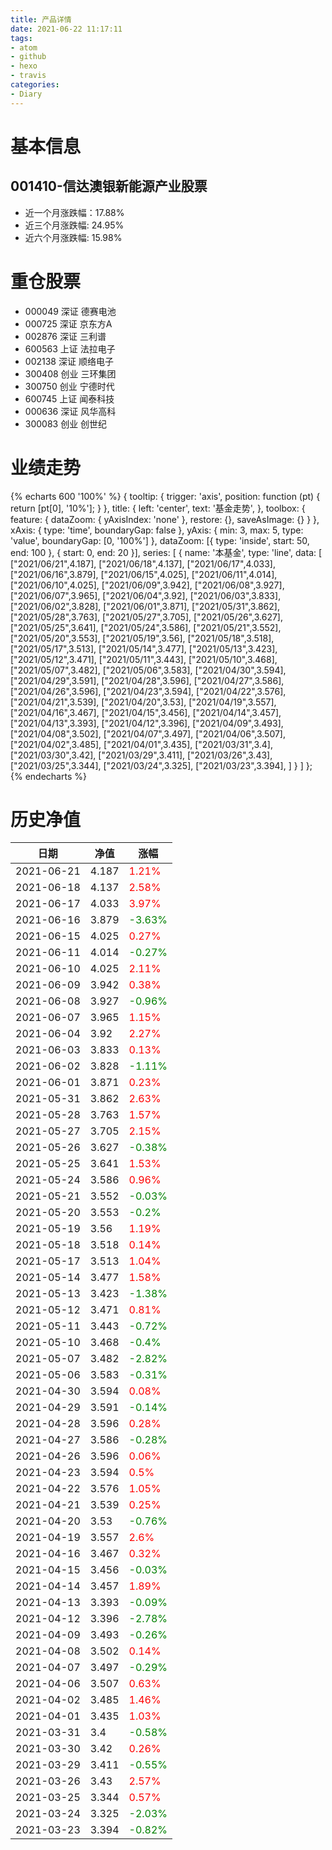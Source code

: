 ```yaml
---
title: 产品详情
date: 2021-06-22 11:17:11
tags:
- atom
- github
- hexo
- travis
categories:
- Diary
---
```


# 基本信息
## 001410-信达澳银新能源产业股票
- 近一个月涨跌幅：17.88%
- 近三个月涨跌幅: 24.95%
- 近六个月涨跌幅: 15.98%

# 重仓股票
- 000049 深证 德赛电池
- 000725 深证 京东方A
- 002876 深证 三利谱
- 600563 上证 法拉电子
- 002138 深证 顺络电子
- 300408 创业 三环集团
- 300750 创业 宁德时代
- 600745 上证 闻泰科技
- 000636 深证 风华高科
- 300083 创业 创世纪
# 业绩走势

{% echarts 600 '100%' %}
{
  tooltip: {
        trigger: 'axis',
        position: function (pt) {
            return [pt[0], '10%'];
        }
    },
    title: {
        left: 'center',
        text: '基金走势',
    },
    toolbox: {
        feature: {
            dataZoom: {
                yAxisIndex: 'none'
            },
            restore: {},
            saveAsImage: {}
        }
    },
    xAxis: {
        type: 'time',
        boundaryGap: false
    },
    yAxis: {
        min: 3,
        max: 5,
        type: 'value',
        boundaryGap: [0, '100%']
    },
    dataZoom: [{
        type: 'inside',
        start: 50,
        end: 100
    }, {
        start: 0,
        end: 20
    }],
    series: [
        {
            name: '本基金',
            type: 'line',
            data: [
["2021/06/21",4.187],
["2021/06/18",4.137],
["2021/06/17",4.033],
["2021/06/16",3.879],
["2021/06/15",4.025],
["2021/06/11",4.014],
["2021/06/10",4.025],
["2021/06/09",3.942],
["2021/06/08",3.927],
["2021/06/07",3.965],
["2021/06/04",3.92],
["2021/06/03",3.833],
["2021/06/02",3.828],
["2021/06/01",3.871],
["2021/05/31",3.862],
["2021/05/28",3.763],
["2021/05/27",3.705],
["2021/05/26",3.627],
["2021/05/25",3.641],
["2021/05/24",3.586],
["2021/05/21",3.552],
["2021/05/20",3.553],
["2021/05/19",3.56],
["2021/05/18",3.518],
["2021/05/17",3.513],
["2021/05/14",3.477],
["2021/05/13",3.423],
["2021/05/12",3.471],
["2021/05/11",3.443],
["2021/05/10",3.468],
["2021/05/07",3.482],
["2021/05/06",3.583],
["2021/04/30",3.594],
["2021/04/29",3.591],
["2021/04/28",3.596],
["2021/04/27",3.586],
["2021/04/26",3.596],
["2021/04/23",3.594],
["2021/04/22",3.576],
["2021/04/21",3.539],
["2021/04/20",3.53],
["2021/04/19",3.557],
["2021/04/16",3.467],
["2021/04/15",3.456],
["2021/04/14",3.457],
["2021/04/13",3.393],
["2021/04/12",3.396],
["2021/04/09",3.493],
["2021/04/08",3.502],
["2021/04/07",3.497],
["2021/04/06",3.507],
["2021/04/02",3.485],
["2021/04/01",3.435],
["2021/03/31",3.4],
["2021/03/30",3.42],
["2021/03/29",3.411],
["2021/03/26",3.43],
["2021/03/25",3.344],
["2021/03/24",3.325],
["2021/03/23",3.394],
]
        }
    ]
};
{% endecharts %}

# 历史净值

| 日期 | 净值 | 涨幅 |
| --- | --- | --- |
|2021-06-21|4.187|<font color=red>1.21%</font>|
|2021-06-18|4.137|<font color=red>2.58%</font>|
|2021-06-17|4.033|<font color=red>3.97%</font>|
|2021-06-16|3.879|<font color=green>-3.63%</font>|
|2021-06-15|4.025|<font color=red>0.27%</font>|
|2021-06-11|4.014|<font color=green>-0.27%</font>|
|2021-06-10|4.025|<font color=red>2.11%</font>|
|2021-06-09|3.942|<font color=red>0.38%</font>|
|2021-06-08|3.927|<font color=green>-0.96%</font>|
|2021-06-07|3.965|<font color=red>1.15%</font>|
|2021-06-04|3.92|<font color=red>2.27%</font>|
|2021-06-03|3.833|<font color=red>0.13%</font>|
|2021-06-02|3.828|<font color=green>-1.11%</font>|
|2021-06-01|3.871|<font color=red>0.23%</font>|
|2021-05-31|3.862|<font color=red>2.63%</font>|
|2021-05-28|3.763|<font color=red>1.57%</font>|
|2021-05-27|3.705|<font color=red>2.15%</font>|
|2021-05-26|3.627|<font color=green>-0.38%</font>|
|2021-05-25|3.641|<font color=red>1.53%</font>|
|2021-05-24|3.586|<font color=red>0.96%</font>|
|2021-05-21|3.552|<font color=green>-0.03%</font>|
|2021-05-20|3.553|<font color=green>-0.2%</font>|
|2021-05-19|3.56|<font color=red>1.19%</font>|
|2021-05-18|3.518|<font color=red>0.14%</font>|
|2021-05-17|3.513|<font color=red>1.04%</font>|
|2021-05-14|3.477|<font color=red>1.58%</font>|
|2021-05-13|3.423|<font color=green>-1.38%</font>|
|2021-05-12|3.471|<font color=red>0.81%</font>|
|2021-05-11|3.443|<font color=green>-0.72%</font>|
|2021-05-10|3.468|<font color=green>-0.4%</font>|
|2021-05-07|3.482|<font color=green>-2.82%</font>|
|2021-05-06|3.583|<font color=green>-0.31%</font>|
|2021-04-30|3.594|<font color=red>0.08%</font>|
|2021-04-29|3.591|<font color=green>-0.14%</font>|
|2021-04-28|3.596|<font color=red>0.28%</font>|
|2021-04-27|3.586|<font color=green>-0.28%</font>|
|2021-04-26|3.596|<font color=red>0.06%</font>|
|2021-04-23|3.594|<font color=red>0.5%</font>|
|2021-04-22|3.576|<font color=red>1.05%</font>|
|2021-04-21|3.539|<font color=red>0.25%</font>|
|2021-04-20|3.53|<font color=green>-0.76%</font>|
|2021-04-19|3.557|<font color=red>2.6%</font>|
|2021-04-16|3.467|<font color=red>0.32%</font>|
|2021-04-15|3.456|<font color=green>-0.03%</font>|
|2021-04-14|3.457|<font color=red>1.89%</font>|
|2021-04-13|3.393|<font color=green>-0.09%</font>|
|2021-04-12|3.396|<font color=green>-2.78%</font>|
|2021-04-09|3.493|<font color=green>-0.26%</font>|
|2021-04-08|3.502|<font color=red>0.14%</font>|
|2021-04-07|3.497|<font color=green>-0.29%</font>|
|2021-04-06|3.507|<font color=red>0.63%</font>|
|2021-04-02|3.485|<font color=red>1.46%</font>|
|2021-04-01|3.435|<font color=red>1.03%</font>|
|2021-03-31|3.4|<font color=green>-0.58%</font>|
|2021-03-30|3.42|<font color=red>0.26%</font>|
|2021-03-29|3.411|<font color=green>-0.55%</font>|
|2021-03-26|3.43|<font color=red>2.57%</font>|
|2021-03-25|3.344|<font color=red>0.57%</font>|
|2021-03-24|3.325|<font color=green>-2.03%</font>|
|2021-03-23|3.394|<font color=green>-0.82%</font>|
